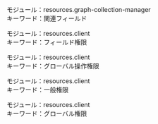 モジュール：resources.graph-collection-manager  
キーワード：関連フィールド  

モジュール：resources.client  
キーワード：フィールド権限  

モジュール：resources.client  
キーワード：グローバル操作権限  

モジュール：resources.client  
キーワード：一般権限  

モジュール：resources.client  
キーワード：グローバル権限

